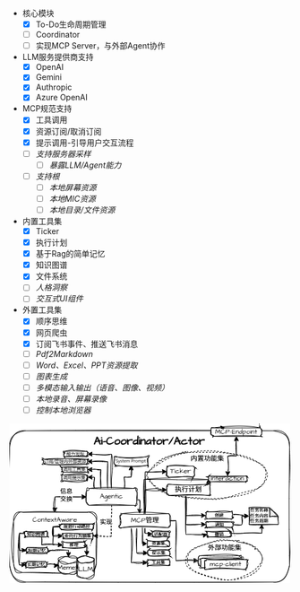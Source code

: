 - 核心模块
  - [x] To-Do生命周期管理
  - [ ] Coordinator
  - [ ] 实现MCP Server，与外部Agent协作
- LLM服务提供商支持
  - [x] OpenAI
  - [x] Gemini
  - [x] Authropic
  - [x] Azure OpenAI
- MCP规范支持
  - [x] 工具调用
  - [x] 资源订阅/取消订阅
  - [x] 提示调用-引导用户交互流程
  - [ ] *支持服务器采样*
    - [ ] *暴露LLM/Agent能力*
  - [ ] *支持根*
    - [ ] *本地屏幕资源*
    - [ ] *本地MIC资源*
    - [ ] *本地目录/文件资源*
- 内置工具集
  - [x] Ticker
  - [x] 执行计划
  - [x] 基于Rag的简单记忆
  - [x] 知识图谱
  - [x] 文件系统
  - [ ] *人格洞察*
  - [ ] *交互式UI组件*
- 外置工具集
  - [x] 顺序思维
  - [x] 网页爬虫
  - [x] 订阅飞书事件、推送飞书消息
  - [ ] *Pdf2Markdown*
  - [ ] *Word、Excel、PPT资源提取*
  - [ ] *图表生成*
  - [ ] *多模态输入输出（语音、图像、视频）*
  - [ ] *本地录音、屏幕录像*
  - [ ] *控制本地浏览器*

![Architecture](assets/7.png)